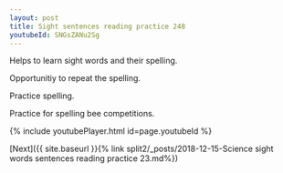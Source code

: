 ```yaml
---
layout: post
title: Sight sentences reading practice 248
youtubeId: SNGsZANu2Sg
---
```

 
 
Helps to learn sight words and their spelling.

Opportunitiy to repeat the spelling. 

Practice spelling. 
 
Practice for spelling bee competitions. 
 
{% include youtubePlayer.html id=page.youtubeId %}
 
 

[Next]({{ site.baseurl }}{% link  split2/_posts/2018-12-15-Science sight words sentences reading practice 23.md%})
 
